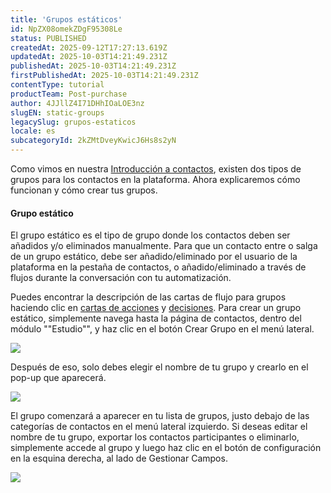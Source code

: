 ```yaml
---
title: 'Grupos estáticos'
id: NpZX08omekZDgF95308Le
status: PUBLISHED
createdAt: 2025-09-12T17:27:13.619Z
updatedAt: 2025-10-03T14:21:49.231Z
publishedAt: 2025-10-03T14:21:49.231Z
firstPublishedAt: 2025-10-03T14:21:49.231Z
contentType: tutorial
productTeam: Post-purchase
author: 4JJllZ4I71DHhIOaLOE3nz
slugEN: static-groups
legacySlug: grupos-estaticos
locale: es
subcategoryId: 2kZMtDveyKwicJ6Hs8s2yN
---
```


Como vimos en nuestra [Introducción a contactos](https://docs.weni.ai/l/pt/contatos/contatos-e-mensagens-urn-s-campos-de-contato-e-grupos), existen dos tipos de grupos para los contactos en la plataforma. Ahora explicaremos cómo funcionan y cómo crear tus grupos.

#### **Grupo estático**

El grupo estático es el tipo de grupo donde los contactos deben ser añadidos y/o eliminados manualmente. Para que un contacto entre o salga de un grupo estático, debe ser añadido/eliminado por el usuario de la plataforma en la pestaña de contactos, o añadido/eliminado a través de flujos durante la conversación con tu automatización.

Puedes encontrar la descripción de las cartas de flujo para grupos haciendo clic en [cartas de acciones](https://docs.weni.ai/l/pt/fluxos/cartas-de-acao) y [decisiones](https://docs.weni.ai/l/pt/fluxos/cartas-de-decisao).
Para crear un grupo estático, simplemente navega hasta la página de contactos, dentro del módulo ""Estudio"", y haz clic en el botón Crear Grupo en el menú lateral.

![](https://cdn.statically.io/gh/vtexdocs/help-center-content/refs/heads/main/docs/es/tutorials/weni-by-vtex/est%C3%BAdio/grupos-estaticos_1.png)

Después de eso, solo debes elegir el nombre de tu grupo y crearlo en el pop-up que aparecerá.

![](https://cdn.statically.io/gh/vtexdocs/help-center-content/refs/heads/main/docs/es/tutorials/weni-by-vtex/est%C3%BAdio/grupos-estaticos_2.png)

El grupo comenzará a aparecer en tu lista de grupos, justo debajo de las categorías de contactos en el menú lateral izquierdo. Si deseas editar el nombre de tu grupo, exportar los contactos participantes o eliminarlo, simplemente accede al grupo y luego haz clic en el botón de configuración en la esquina derecha, al lado de Gestionar Campos.

![](https://cdn.statically.io/gh/vtexdocs/help-center-content/refs/heads/main/docs/es/tutorials/weni-by-vtex/est%C3%BAdio/grupos-estaticos_3.png)
